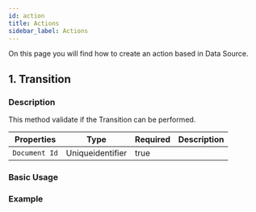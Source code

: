 ```yaml
---
id: action
title: Actions
sidebar_label: Actions
---
```


On this page you will find how to create an action based in Data Source.

## 1. Transition


### Description

This method validate if the Transition can be performed.

<table className="custom-table">
    <thead> 
        <tr>
            <th>Properties</th>
            <th>Type</th>
            <th>Required</th>
            <th>Description</th>
        </tr>
    </thead>
    <tbody>
        <tr className="selected">
            <td><code>Document Id</code></td>
            <td>Uniqueidentifier</td>
            <td>true</td>
            <td></td> 
        </tr>
    </tbody>
</table>


### Basic Usage

### Example